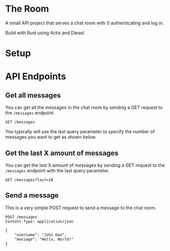 # The Room

A small API project that serves a chat room with 0 authenticating and log in.

Build with Rust using Actix and Diesel.

# Setup

<!-- Not out yet -->

# API Endpoints

## Get all messages

You can get all the messages in the chat room by sending a GET request to the `/messages` endpoint.

```http
GET /messages
```

You typically will use the last query parameter to specify the number of messages you want to get as shown below.

## Get the last X amount of messages

You can get the last X amount of messages by sending a GET request to the `/messages` endpoint with the last query parameter.

```
GET /messages?last=10
```

## Send a message

This is a very simple POST request to send a message to the chat room.

```http
POST /messages
Content-Type: application/json

{
    "username": "John Doe",
    "message": "Hello, World!"
}
```
